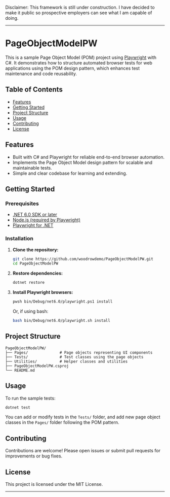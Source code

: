 Disclaimer: This framework is still under construction. I have decided to make it public so prospective employers can see what I am capable of doing. 

---

# PageObjectModelPW

This is a sample Page Object Model (POM) project using [Playwright](https://playwright.dev/dotnet/) with C#. It demonstrates how to structure automated browser tests for web applications using the POM design pattern, which enhances test maintenance and code reusability.

## Table of Contents

- [Features](#features)
- [Getting Started](#getting-started)
- [Project Structure](#project-structure)
- [Usage](#usage)
- [Contributing](#contributing)
- [License](#license)

## Features

- Built with C# and Playwright for reliable end-to-end browser automation.
- Implements the Page Object Model design pattern for scalable and maintainable tests.
- Simple and clear codebase for learning and extending.

## Getting Started

### Prerequisites

- [.NET 6.0 SDK or later](https://dotnet.microsoft.com/download)
- [Node.js (required by Playwright)](https://nodejs.org/)
- [Playwright for .NET](https://playwright.dev/dotnet/docs/intro)

### Installation

1. **Clone the repository:**
    ```bash
    git clone https://github.com/woodrowdemo/PageObjectModelPW.git
    cd PageObjectModelPW
    ```

2. **Restore dependencies:**
    ```bash
    dotnet restore
    ```

3. **Install Playwright browsers:**
    ```bash
    pwsh bin/Debug/net6.0/playwright.ps1 install
    ```
    Or, if using bash:
    ```bash
    bash bin/Debug/net6.0/playwright.sh install
    ```

## Project Structure

```
PageObjectModelPW/
├── Pages/              # Page objects representing UI components
├── Tests/              # Test classes using the page objects
├── Utilities/          # Helper classes and utilities
├── PageObjectModelPW.csproj
└── README.md
```

## Usage

To run the sample tests:

```bash
dotnet test
```

You can add or modify tests in the `Tests/` folder, and add new page object classes in the `Pages/` folder following the POM pattern.

## Contributing

Contributions are welcome! Please open issues or submit pull requests for improvements or bug fixes.

## License

This project is licensed under the MIT License.

---


